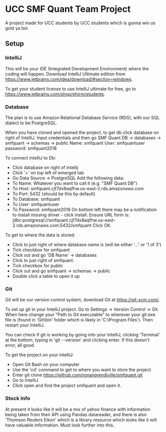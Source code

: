 # UCC SMF Quant Team Project

A project made for UCC students by UCC students which is gunna win us gold ya boi


## Setup

### IntelliJ

This will be your IDE (Integrated Development Environment) where the coding will happen. Download IntelliJ Ultimate edition from https://www.jetbrains.com/idea/download/#section=windows.

To get your student license to use IntelliJ ultimate for free, go to https://www.jetbrains.com/shop/eform/students.

### Database

The plan is to use Amazon Relational Database Service (RDS), with our SQL dialect to be PostgreSQL.

When you have cloned and opened the project, to get db click database on right of IntelliJ.
Input credentials and then go SMF Quant DB -> databases -> smfquant -> schemas -> public
Name: smfquant
User: smfquantuser
password: smfquant2018

To connect intelliJ to Db:
- Click database on right of intellij
- Click '+' on top left of emerged tab
- Go Data Source -> PostgreSQL
Add the following data:
- To Name: Whatever you want to call it (e.g. "SMF Quant DB")
- To Host: smfquant.cjf7dx8aqfhw.us-east-2.rds.amazonaws.com
- To Port: 5432 (should be this by default)
- To Database: smfquant
- To User: smfquantuser
- To Password: smfquant2018
On bottom left there may be a notification to install missing driver - click install.
Ensure URL form is: jdbc:postgresql://smfquant.cjf7dx8aqfhw.us-east-2.rds.amazonaws.com:5432/smfquant
Click OK.

To get to where the data is stored:
- Click to just right of where database name is (will be either '...' or '1 of 3')
- Tick checkbox for smfquant
- Click out and go 'DB Name' -> databases
- Click to just right of smfquant.
- Tick checkbox for public
- Click out and go smfquant -> schemas -> public
- Double click a table to open it up



### Git

Git will be our version control system, download Git at https://git-scm.com/.

To set up git in your IntelliJ project. Go to Settings -> Version Control -> Git. When here change your "Path to Git executable" to wherever your git.exe file is (found in 'Git\bin' folder which is likely in 'C:\Program Files'). Then restart your IntelliJ.
      
You can check if git is working by going into your IntelliJ, clicking 'Terminal' at the bottom, typing in 'git --version' and clicking enter. If this doesn't error, all good.

To get the project on your intelliJ:
- Open Git Bash on your computer
- Use the 'cd' command to get to where you want to store the project
- Enter git clone https://github.com/ronanprendiville/smfquant.git
- Go to IntelliJ
- Click open and find the project smfquant and open it.

### Stock Info

At present it looks like it will be a mix of yahoo finance with information being taken from their API using Pandas datareader, and there is also 'Thomson Reuters Eikon' which is a library resource which looks like it will have valuable information. Must look further into this.
